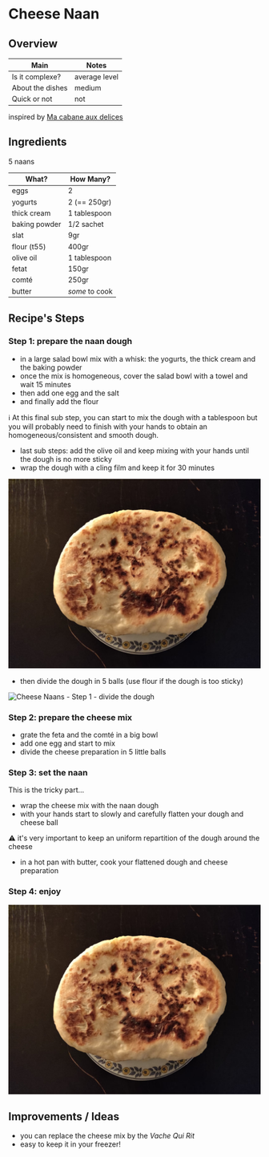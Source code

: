 # Cheese Naan


## Overview

Main             | Notes
---------------- | -------------
Is it complexe?  | average level
About the dishes | medium
Quick or not     | not

inspired by [Ma cabane aux delices](https://youtu.be/CM4Qz-Lpnfo)


## Ingredients

5 naans

What?         | How Many?
------------- | --------------
eggs          | 2
yogurts       | 2 (== 250gr)
thick cream   | 1 tablespoon
baking powder | 1/2 sachet
slat          | 9gr
flour (t55)   | 400gr
olive oil     | 1 tablespoon
fetat         | 150gr
comté         | 250gr
butter        | *some* to cook


## Recipe's Steps

### Step 1: prepare the naan dough

* in a large salad bowl mix with a whisk: the yogurts, the thick cream and the baking powder
* once the mix is homogeneous, cover the salad bowl with a towel and wait 15 minutes
* then add one egg and the salt
* and finally add the flour

:information_source: At this final sub step, you can start to mix the dough with a tablespoon but you will probably need
to finish with your hands to obtain an homogeneous/consistent and smooth dough.

* last sub steps: add the olive oil and keep mixing with your hands until the dough is no more sticky
* wrap the dough with a cling film and keep it for 30 minutes

![Cheese Naans - Step 1 - film the dough](./images/cheese_naans-01.jpg)

* then divide the dough in 5 balls (use flour if the dough is too sticky)

![Cheese Naans - Step 1 - divide the dough](./images/cheese_naans-02.jpg)

### Step 2: prepare the cheese mix

* grate the feta and the comté in a big bowl
* add one egg and start to mix
* divide the cheese preparation in 5 little balls

### Step 3: set the naan

This is the tricky part...

* wrap the cheese mix with the naan dough
* with your hands start to slowly and carefully flatten your dough and cheese ball

:warning: it's very important to keep an uniform repartition of the dough around the cheese

* in a hot pan with butter, cook your flattened dough and cheese preparation

### Step 4: enjoy

![Cheese Naans - Step 4](./images/cheese_naans-03.jpg)

## Improvements / Ideas

* you can replace the cheese mix by the *Vache Qui Rit*
* easy to keep it in your freezer!
